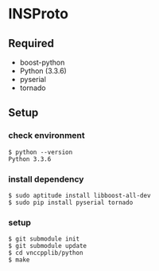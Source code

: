 # INSProto

## Required
- boost-python
- Python (3.3.6)
- pyserial
- tornado

## Setup

### check environment
    $ python --version
    Python 3.3.6
    
### install dependency
    $ sudo aptitude install libboost-all-dev  
    $ sudo pip install pyserial tornado
    
### setup
    $ git submodule init
    $ git submodule update
    $ cd vnccpplib/python
    $ make
